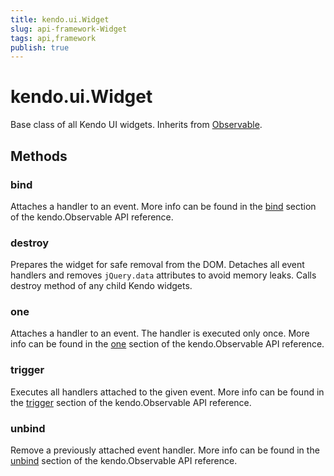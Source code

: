 ```yaml
---
title: kendo.ui.Widget
slug: api-framework-Widget
tags: api,framework
publish: true
---
```


# kendo.ui.Widget

Base class of all Kendo UI widgets. Inherits from [Observable](/api/framework/observable).

## Methods

### bind

Attaches a handler to an event. More info can be found in the [bind](/api/framework/observable#bind) section of the
kendo.Observable API reference.

### destroy

Prepares the widget for safe removal from the DOM. Detaches all event handlers and removes `jQuery.data` attributes to avoid memory leaks. Calls destroy method of any child Kendo widgets.

### one

Attaches a handler to an event. The handler is executed only once. More info can be found in the [one](/api/framework/observable#one) section of the
kendo.Observable API reference.

### trigger

Executes all handlers attached to the given event. More info can be found in the [trigger](/api/framework/observable#trigger) section of the
kendo.Observable API reference.

### unbind

Remove a previously attached event handler. More info can be found in the [unbind](/api/framework/observable#unbind) section of the
kendo.Observable API reference.

